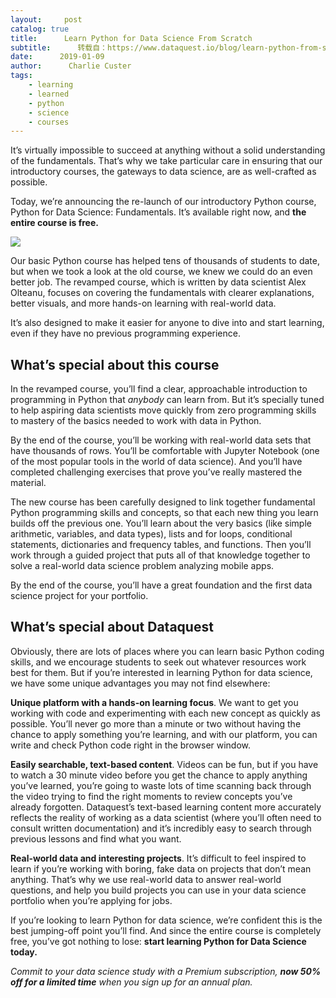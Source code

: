 ```yaml
---
layout:     post
catalog: true
title:      Learn Python for Data Science From Scratch
subtitle:      转载自：https://www.dataquest.io/blog/learn-python-from-scratch/
date:      2019-01-09
author:      Charlie Custer
tags:
    - learning
    - learned
    - python
    - science
    - courses
---
```


It’s virtually impossible to succeed at anything without a solid understanding of the fundamentals. That’s why we take particular care in ensuring that our introductory courses, the gateways to data science, are as well-crafted as possible.

Today, we’re announcing the re-launch of our introductory Python course, Python for Data Science: Fundamentals. It’s available right now, and **the entire course is free.**

![](https://www.dataquest.io/blog/content/images/2019/01/Py1_promo.gif)


Our basic Python course has helped tens of thousands of students to date, but when we took a look at the old course, we knew we could do an even better job. The revamped course, which is written by data scientist Alex Olteanu, focuses on covering the fundamentals with clearer explanations, better visuals, and more hands-on learning with real-world data.

It’s also designed to make it easier for anyone to dive into and start learning, even if they have no previous programming experience.

## What’s special about this course

In the revamped course, you’ll find a clear, approachable introduction to programming in Python that *anybody* can learn from. But it’s specially tuned to help aspiring data scientists move quickly from zero programming skills to mastery of the basics needed to work with data in Python.

By the end of the course, you’ll be working with real-world data sets that have thousands of rows. You’ll be comfortable with Jupyter Notebook (one of the most popular tools in the world of data science). And you’ll have completed challenging exercises that prove you’ve really mastered the material.

The new course has been carefully designed to link together fundamental Python programming skills and concepts, so that each new thing you learn builds off the previous one. You’ll learn about the very basics (like simple arithmetic, variables, and data types), lists and for loops, conditional statements, dictionaries and frequency tables, and functions. Then you’ll work through a guided project that puts all of that knowledge together to solve a real-world data science problem analyzing mobile apps.

By the end of the course, you’ll have a great foundation and the first data science project for your portfolio.

## What’s special about Dataquest

Obviously, there are lots of places where you can learn basic Python coding skills, and we encourage students to seek out whatever resources work best for them. But if you’re interested in learning Python for data science, we have some unique advantages you may not find elsewhere:


**Unique platform with a hands-on learning focus**. We want to get you working with code and experimenting with each new concept as quickly as possible. You’ll never go more than a minute or two without having the chance to apply something you’re learning, and with our platform, you can write and check Python code right in the browser window.


**Easily searchable, text-based content**. Videos can be fun, but if you have to watch a 30 minute video before you get the chance to apply anything you’ve learned, you’re going to waste lots of time scanning back through the video trying to find the right moments to review concepts you’ve already forgotten. Dataquest’s text-based learning content more accurately reflects the reality of working as a data scientist (where you’ll often need to consult written documentation) and it’s incredibly easy to search through previous lessons and find what you want.


**Real-world data and interesting projects**. It’s difficult to feel inspired to learn if you’re working with boring, fake data on projects that don’t mean anything. That’s why we use real-world data to answer real-world questions, and help you build projects you can use in your data science portfolio when you’re applying for jobs.


If you’re looking to learn Python for data science, we’re confident this is the best jumping-off point you’ll find. And since the entire course is completely free, you’ve got nothing to lose: **start learning Python for Data Science today.**

*Commit to your data science study with a Premium subscription, **now 50% off for a limited time** when you sign up for an annual plan.*
